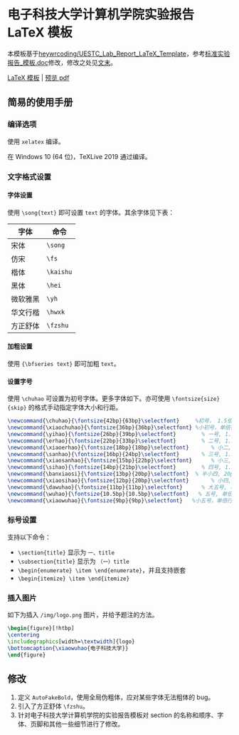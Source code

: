 # 电子科技大学计算机学院实验报告 LaTeX 模板

本模板基于[heywrcoding/UESTC_Lab_Report_LaTeX_Template](https://github.com/heywrcoding/UESTC_Lab_Report_LaTeX_Template/)，参考[标准实验报告_模板.doc]修改，修改之处见[文末](#修改)。

[LaTeX 模板] | [预览 pdf]

[LaTeX 模板]: main.tex
[标准实验报告_模板.doc]: 标准实验报告_模板.doc
[预览 pdf]: main.pdf

## 简易的使用手册

### 编译选项

使用 `xelatex` 编译。

在 Windows 10 (64 位)，TeXLive 2019 通过编译。

### 文字格式设置

#### 字体设置

使用 `\song{text}` 即可设置 `text` 的字体。其余字体见下表：

字体|命令
-|-
宋体|`\song`
仿宋|`\fs`
楷体|`\kaishu`
黑体|`\hei`
微软雅黑|`\yh`
华文行楷|`\hwxk`
方正舒体|`\fzshu`

#### 加粗设置

使用 `{\bfseries text}` 即可加粗 `text`。

#### 设置字号

使用 `\chuhao` 可设置为初号字体。更多字体如下。亦可使用 `\fontsize{size}{skip}` 的格式手动指定字体大小和行距。

```latex
\newcommand{\chuhao}{\fontsize{42bp}{63bp}\selectfont}     %初号， 1.5倍行距
\newcommand{\xiaochuhao}{\fontsize{36bp}{36bp}\selectfont} %小初号，单倍行距
\newcommand{\yihao}{\fontsize{26bp}{39bp}\selectfont}        % 一号, 1.5 倍行距
\newcommand{\erhao}{\fontsize{22bp}{33bp}\selectfont}        % 二号, 1.5倍行距
\newcommand{\xiaoerhao}{\fontsize{18bp}{18bp}\selectfont}       % 小二, 单倍行距
\newcommand{\sanhao}{\fontsize{16bp}{24bp}\selectfont}       % 三号, 1.5倍行距
\newcommand{\xiaosanhao}{\fontsize{15bp}{22bp}\selectfont}      % 小三, 1.5倍行距
\newcommand{\sihao}{\fontsize{14bp}{21bp}\selectfont}        % 四号, 1.5 倍行距
\newcommand{\banxiaosi}{\fontsize{13bp}{20bp}\selectfont}  % 半小四, 20pt行距
\newcommand{\xiaosihao}{\fontsize{12bp}{20bp}\selectfont}       % 小四, 20pt行距
\newcommand{\dawuhao}{\fontsize{11bp}{11bp}\selectfont}      % 大五号, 单倍行距
\newcommand{\wuhao}{\fontsize{10.5bp}{10.5bp}\selectfont}   % 五号, 单倍行距
\newcommand{\xiaowuhao}{\fontsize{9bp}{9bp}\selectfont}   %小五号，单倍行距
```

### 标号设置

支持以下命令：

* `\section{title}` 显示为 `一、title`
* `\subsection{title}` 显示为 `（一）title`
* `\begin{enumerate} \item \end{enumerate}`，并且支持嵌套
* `\begin{itemize} \item \end{itemize}`


### 插入图片

如下为插入 `/img/logo.png` 图片，并给予题注的方法。

```latex
\begin{figure}[!htbp]
\centering
\includegraphics[width=\textwidth]{logo}
\bottomcaption{\xiaowuhao{电子科技大学}}
\end{figure}
```

## 修改

1. 定义 `AutoFakeBold`，使用全局伪粗体，应对某些字体无法粗体的 bug。
2. 引入了方正舒体 `\fzshu`。
3. 针对电子科技大学计算机学院的实验报告模板对 section 的名称和顺序、字体、页脚和其他一些细节进行了修改。
